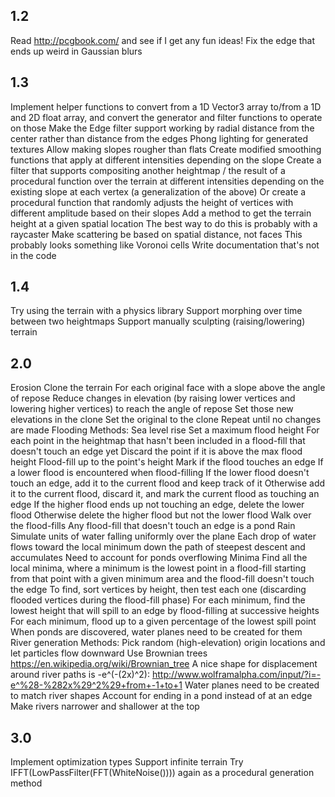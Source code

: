 ## 1.2

Read http://pcgbook.com/ and see if I get any fun ideas!
Fix the edge that ends up weird in Gaussian blurs


## 1.3

Implement helper functions to convert from a 1D Vector3 array to/from a 1D and 2D float array, and convert the generator and filter functions to operate on those
Make the Edge filter support working by radial distance from the center rather than distance from the edges
Phong lighting for generated textures
Allow making slopes rougher than flats
    Create modified smoothing functions that apply at different intensities depending on the slope
    Create a filter that supports compositing another heightmap / the result of a procedural function over the terrain at different intensities depending on the existing slope at each vertex (a generalization of the above)
    Or create a procedural function that randomly adjusts the height of vertices with different amplitude based on their slopes
Add a method to get the terrain height at a given spatial location
    The best way to do this is probably with a raycaster
Make scattering be based on spatial distance, not faces
    This probably looks something like Voronoi cells
Write documentation that's not in the code


## 1.4

Try using the terrain with a physics library
Support morphing over time between two heightmaps
Support manually sculpting (raising/lowering) terrain


## 2.0

Erosion
    Clone the terrain
    For each original face with a slope above the angle of repose
        Reduce changes in elevation (by raising lower vertices and lowering higher vertices) to reach the angle of repose
        Set those new elevations in the clone
    Set the original to the clone
    Repeat until no changes are made
Flooding
    Methods:
        Sea level rise
            Set a maximum flood height
            For each point in the heightmap that hasn't been included in a flood-fill that doesn't touch an edge yet
                Discard the point if it is above the max flood height
                Flood-fill up to the point's height
                Mark if the flood touches an edge
                If a lower flood is encountered when flood-filling
                    If the lower flood doesn't touch an edge, add it to the current flood and keep track of it
                    Otherwise add it to the current flood, discard it, and mark the current flood as touching an edge
                    If the higher flood ends up not touching an edge, delete the lower flood
                    Otherwise delete the higher flood but not the lower flood
            Walk over the flood-fills
                Any flood-fill that doesn't touch an edge is a pond
        Rain
            Simulate units of water falling uniformly over the plane
            Each drop of water flows toward the local minimum down the path of steepest descent and accumulates
            Need to account for ponds overflowing
        Minima
            Find all the local minima, where a minimum is the lowest point in a flood-fill starting from that point with a given minimum area and the flood-fill doesn't touch the edge
                To find, sort vertices by height, then test each one (discarding flooded vertices during the flood-fill phase)
            For each minimum, find the lowest height that will spill to an edge by flood-filling at successive heights
            For each minimum, flood up to a given percentage of the lowest spill point
    When ponds are discovered, water planes need to be created for them
River generation
    Methods:
        Pick random (high-elevation) origin locations and let particles flow downward
        Use Brownian trees https://en.wikipedia.org/wiki/Brownian_tree
    A nice shape for displacement around river paths is -e^(-(2x)^2): http://www.wolframalpha.com/input/?i=-e^%28-%282x%29^2%29+from+-1+to+1
    Water planes need to be created to match river shapes
    Account for ending in a pond instead of at an edge
    Make rivers narrower and shallower at the top


## 3.0

Implement optimization types
Support infinite terrain
Try IFFT(LowPassFilter(FFT(WhiteNoise()))) again as a procedural generation method
